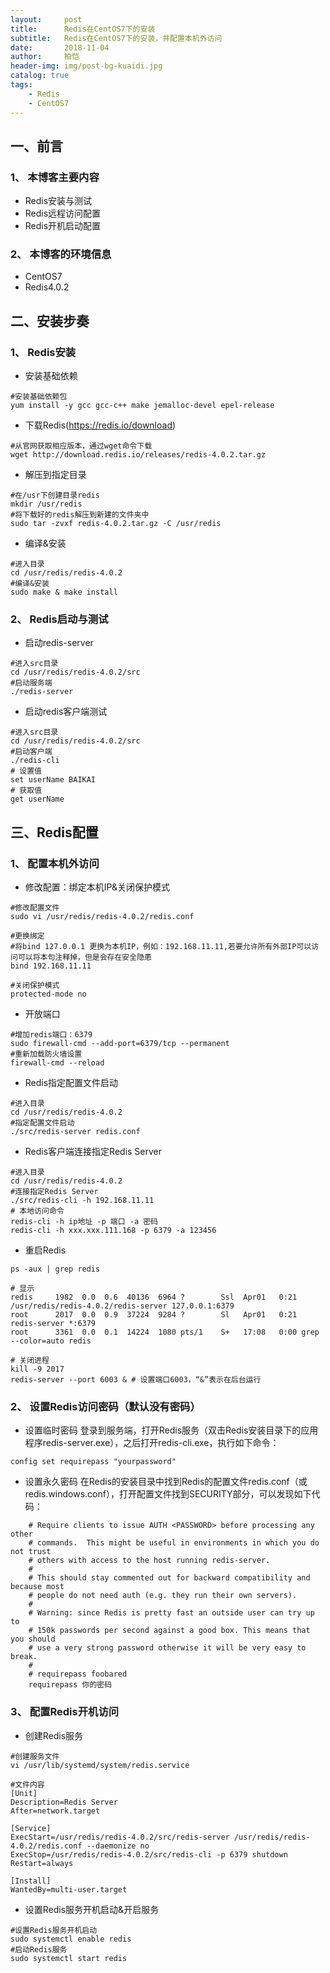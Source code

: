 ```yaml
---
layout:     post
title:      Redis在CentOS7下的安装
subtitle:   Redis在CentOS7下的安装，并配置本机外访问
date:       2018-11-04
author:     柏恺
header-img: img/post-bg-kuaidi.jpg
catalog: true
tags:
    - Redis
    - CentOS7
---
```


## 一、前言

### 1、 本博客主要内容
* Redis安装与测试
* Redis远程访问配置
* Redis开机启动配置

### 2、 本博客的环境信息
* CentOS7
* Redis4.0.2

## 二、安装步奏

### 1、 Redis安装
* 安装基础依赖
```
#安装基础依赖包
yum install -y gcc gcc-c++ make jemalloc-devel epel-release
```

* 下载Redis(https://redis.io/download)

```
#从官网获取相应版本，通过wget命令下载
wget http://download.redis.io/releases/redis-4.0.2.tar.gz
```

* 解压到指定目录

```
#在/usr下创建目录redis
mkdir /usr/redis
#将下载好的redis解压到新建的文件夹中
sudo tar -zvxf redis-4.0.2.tar.gz -C /usr/redis
```

* 编译&安装

```
#进入目录
cd /usr/redis/redis-4.0.2
#编译&安装
sudo make & make install
``` 

### 2、 Redis启动与测试

* 启动redis-server

```
#进入src目录
cd /usr/redis/redis-4.0.2/src
#启动服务端
./redis-server
```

* 启动redis客户端测试

```
#进入src目录
cd /usr/redis/redis-4.0.2/src
#启动客户端
./redis-cli
# 设置值
set userName BAIKAI
# 获取值
get userName
```

## 三、Redis配置

### 1、 配置本机外访问

* 修改配置：绑定本机IP&关闭保护模式

```
#修改配置文件
sudo vi /usr/redis/redis-4.0.2/redis.conf

#更换绑定
#将bind 127.0.0.1 更换为本机IP，例如：192.168.11.11,若要允许所有外部IP可以访问可以将本句注释掉，但是会存在安全隐患
bind 192.168.11.11

#关闭保护模式
protected-mode no
```

* 开放端口

```
#增加redis端口：6379
sudo firewall-cmd --add-port=6379/tcp --permanent
#重新加载防火墙设置
firewall-cmd --reload
```

* Redis指定配置文件启动

```
#进入目录
cd /usr/redis/redis-4.0.2
#指定配置文件启动
./src/redis-server redis.conf
```

* Redis客户端连接指定Redis Server

```
#进入目录
cd /usr/redis/redis-4.0.2
#连接指定Redis Server
./src/redis-cli -h 192.168.11.11
# 本地访问命令 
redis-cli -h ip地址 -p 端口 -a 密码
redis-cli -h xxx.xxx.111.168 -p 6379 -a 123456
```

* 重启Redis

```
ps -aux | grep redis

# 显示
redis     1982  0.0  0.6  40136  6964 ?        Ssl  Apr01   0:21 /usr/redis/redis-4.0.2/redis-server 127.0.0.1:6379
root      2017  0.0  0.9  37224  9284 ?        Sl   Apr01   0:21 redis-server *:6379
root      3361  0.0  0.1  14224  1080 pts/1    S+   17:08   0:00 grep --color=auto redis

# 关闭进程
kill -9 2017
redis-server --port 6003 & # 设置端口6003，“&”表示在后台运行
```

### 2、 设置Redis访问密码（默认没有密码）

* 设置临时密码
  登录到服务端，打开Redis服务（双击Redis安装目录下的应用程序redis-server.exe），之后打开redis-cli.exe，执行如下命令：
```
config set requirepass "yourpassword"
```

* 设置永久密码
  在Redis的安装目录中找到Redis的配置文件redis.conf（或redis.windows.conf），打开配置文件找到SECURITY部分，可以发现如下代码：

```
    # Require clients to issue AUTH <PASSWORD> before processing any other
    # commands.  This might be useful in environments in which you do not trust
    # others with access to the host running redis-server.
    #
    # This should stay commented out for backward compatibility and because most
    # people do not need auth (e.g. they run their own servers).
    #
    # Warning: since Redis is pretty fast an outside user can try up to
    # 150k passwords per second against a good box. This means that you should
    # use a very strong password otherwise it will be very easy to break.
    #
    # requirepass foobared
    requirepass 你的密码
```

### 3、 配置Redis开机访问
* 创建Redis服务

```
#创建服务文件
vi /usr/lib/systemd/system/redis.service

#文件内容
[Unit]
Description=Redis Server
After=network.target

[Service]
ExecStart=/usr/redis/redis-4.0.2/src/redis-server /usr/redis/redis-4.0.2/redis.conf --daemonize no
ExecStop=/usr/redis/redis-4.0.2/src/redis-cli -p 6379 shutdown
Restart=always

[Install]
WantedBy=multi-user.target
```

* 设置Redis服务开机启动&开启服务

```
#设置Redis服务开机启动
sudo systemctl enable redis
#启动Redis服务
sudo systemctl start redis
```

